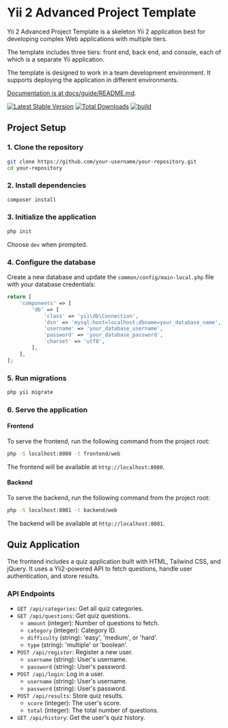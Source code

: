 # Yii 2 Advanced Project Template

Yii 2 Advanced Project Template is a skeleton Yii 2 application best for
developing complex Web applications with multiple tiers.

The template includes three tiers: front end, back end, and console, each of which
is a separate Yii application.

The template is designed to work in a team development environment. It supports
deploying the application in different environments.

[Documentation is at docs/guide/README.md](docs/guide/README.md).

[![Latest Stable Version](https://img.shields.io/packagist/v/yiisoft/yii2-app-advanced.svg)](https://packagist.org/packages/yiisoft/yii2-app-advanced)
[![Total Downloads](https://img.shields.io/packagist/dt/yiisoft/yii2-app-advanced.svg)](https://packagist.org/packages/yiisoft/yii2-app-advanced)
[![build](https://github.com/yiisoft/yii2-app-advanced/workflows/build/badge.svg)](https://github.com/yiisoft/yii2-app-advanced/actions?query=workflow%3Abuild)

## Project Setup

### 1. Clone the repository

```bash
git clone https://github.com/your-username/your-repository.git
cd your-repository
```

### 2. Install dependencies

```bash
composer install
```

### 3. Initialize the application

```bash
php init
```

Choose `dev` when prompted.

### 4. Configure the database

Create a new database and update the `common/config/main-local.php` file with your database credentials:

```php
return [
    'components' => [
        'db' => [
            'class' => 'yii\db\Connection',
            'dsn' => 'mysql:host=localhost;dbname=your_database_name',
            'username' => 'your_database_username',
            'password' => 'your_database_password',
            'charset' => 'utf8',
        ],
    ],
];
```

### 5. Run migrations

```bash
php yii migrate
```

### 6. Serve the application

#### Frontend

To serve the frontend, run the following command from the project root:

```bash
php -S localhost:8080 -t frontend/web
```

The frontend will be available at `http://localhost:8080`.

#### Backend

To serve the backend, run the following command from the project root:

```bash
php -S localhost:8081 -t backend/web
```

The backend will be available at `http://localhost:8081`.

## Quiz Application

The frontend includes a quiz application built with HTML, Tailwind CSS, and jQuery. It uses a Yii2-powered API to fetch questions, handle user authentication, and store results.

### API Endpoints

- `GET /api/categories`: Get all quiz categories.
- `GET /api/questions`: Get quiz questions.
  - `amount` (integer): Number of questions to fetch.
  - `category` (integer): Category ID.
  - `difficulty` (string): 'easy', 'medium', or 'hard'.
  - `type` (string): 'multiple' or 'boolean'.
- `POST /api/register`: Register a new user.
  - `username` (string): User's username.
  - `password` (string): User's password.
- `POST /api/login`: Log in a user.
  - `username` (string): User's username.
  - `password` (string): User's password.
- `POST /api/results`: Store quiz results.
  - `score` (integer): The user's score.
  - `total` (integer): The total number of questions.
- `GET /api/history`: Get the user's quiz history.
